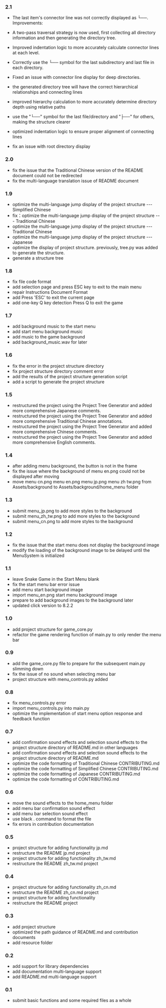 ### 2.1

- The last item's connector line was not correctly displayed as └──.
 Improvements:
 - A two-pass traversal strategy is now used, first collecting all directory information and then generating the directory tree.
 - Improved indentation logic to more accurately calculate connector lines at each level.
 - Correctly use the └── symbol for the last subdirectory and last file in each directory.
 - Fixed an issue with connector line display for deep directories.

- the generated directory tree will have the correct hierarchical relationships and connecting lines

 - improved hierarchy calculation to more accurately determine directory depth using relative paths
 - use the "└──" symbol for the last file/directory and "├──" for others, making the structure clearer
 - optimized indentation logic to ensure proper alignment of connecting lines
 - fix an issue with root directory display


### 2.0

- fix the issue that the Traditional Chinese version of the README document could not be redirected
- fix the multi-language translation issue of README document

### 1.9

- optimize the multi-language jump display of the project structure --- Simplified Chinese
- fix：optimize the multi-language jump display of the project structure --- Traditional Chinese
- optimize the multi-language jump display of the project structure --- Traditional Chinese
- optimize the multi-language jump display of the project structure --- Japanese
- optimize the display of project structure. previously, tree.py was added to generate the structure.
- generate a structure tree

### 1.8

- fix file code format
- add selection page and press ESC key to exit to the main menu
- repair Instructions Document Format
- add Press 'ESC' to exit the current page
- add one-key Q key detection Press Q to exit the game

### 1.7

- add background music to the start menu
- add start menu background music
- add music to the game background
- add background_music.wav for later

### 1.6

- fix the error in the project structure directory
- fix project structure directory comment error
- add the results of the project structure generation script
- add a script to generate the project structure

### 1.5

- restructured the project using the Project Tree Generator and added more comprehensive Japanese comments.
- restructured the project using the Project Tree Generator and added more comprehensive Traditional Chinese annotations.
- restructured the project using the Project Tree Generator and added more comprehensive Chinese comments.
- restructured the project using the Project Tree Generator and added more comprehensive English comments.

### 1.4

- after adding menu background, the button is not in the frame
- fix the issue where the background of menu en.png could not be displayed after moving
- move menu cn.png menu en.png menu jp.png menu zh tw.png from Assets/background to Assets/background/home_menu folder

### 1.3

- submit menu_jp.png to add more styles to the background
- submit menu_zh_tw.png to add more styles to the background
- submit menu_cn.png to add more styles to the background

### 1.2

- fix the issue that the start menu does not display the background image
- modify the loading of the background image to be delayed until the MenuSystem is initialized

### 1.1

- leave Snake Game in the Start Menu blank
- fix the start menu bar error issue
- add menu start background image
- import menu_en.png start menu background image
- prepare to add background images to the background later
- updated click version to 8.2.2

### 1.0

- add project structure for game_core.py
- refactor the game rendering function of main.py to only render the menu bar

### 0.9

- add the game_core.py file to prepare for the subsequent main.py slimming down
- fix the issue of no sound when selecting menu bar
- project structure with menu_controls.py added

### 0.8

- fix menu_controls.py error
- import menu_controls.py into main.py
- optimize the implementation of start menu option response and feedback function

### 0.7

- add confirmation sound effects and selection sound effects to the project structure directory of README.md in other languages
- add confirmation sound effects and selection sound effects to the project structure directory of README.md
- optimize the code formatting of Traditional Chinese CONTRIBUTING.md
- optimize the code formatting of Simplified Chinese CONTRIBUTING.md
- optimize the code formatting of Japanese CONTRIBUTING.md
- optimize the code formatting of CONTRIBUTING.md

### 0.6

- move the sound effects to the home_menu folder
- add menu bar confirmation sound effect
- add menu bar selection sound effect
- use black . command to format the file
- fix errors in contribution documentation

### 0.5

- project structure for adding functionality jp.md
- restructure the README jp.md project
- project structure for adding functionality zh_tw.md
- restructure the README zh_tw.md project

### 0.4

- project structure for adding functionality zh_cn.md
- restructure the README zh_cn.md project
- project structure for adding functionality
- restructure the README project

### 0.3

- add project structure
- optimized the path guidance of README.md and contribution documents
- add resource folder

### 0.2

- add support for library dependencies
- add documentation multi-language support
- add README.md multi-language support

### 0.1

- submit basic functions and some required files as a whole
